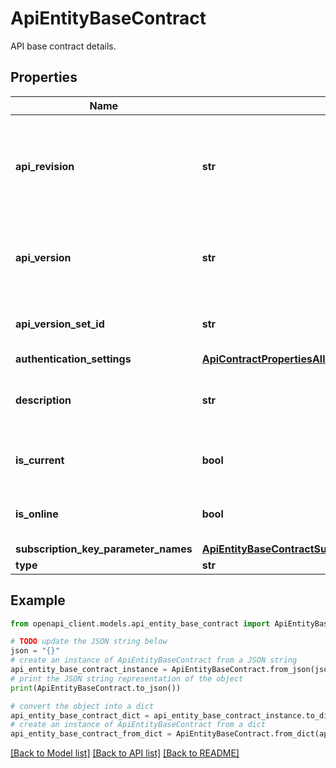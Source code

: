 # ApiEntityBaseContract

API base contract details.

## Properties

Name | Type | Description | Notes
------------ | ------------- | ------------- | -------------
**api_revision** | **str** | Describes the Revision of the Api. If no value is provided, default revision 1 is created | [optional] 
**api_version** | **str** | Indicates the Version identifier of the API if the API is versioned | [optional] 
**api_version_set_id** | **str** | A resource identifier for the related ApiVersionSet. | [optional] 
**authentication_settings** | [**ApiContractPropertiesAllOfAuthenticationSettings**](ApiContractPropertiesAllOfAuthenticationSettings.md) |  | [optional] 
**description** | **str** | Description of the API. May include HTML formatting tags. | [optional] 
**is_current** | **bool** | Indicates if API revision is current api revision. | [optional] [readonly] 
**is_online** | **bool** | Indicates if API revision is accessible via the gateway. | [optional] [readonly] 
**subscription_key_parameter_names** | [**ApiEntityBaseContractSubscriptionKeyParameterNames**](ApiEntityBaseContractSubscriptionKeyParameterNames.md) |  | [optional] 
**type** | **str** | Type of API. | [optional] 

## Example

```python
from openapi_client.models.api_entity_base_contract import ApiEntityBaseContract

# TODO update the JSON string below
json = "{}"
# create an instance of ApiEntityBaseContract from a JSON string
api_entity_base_contract_instance = ApiEntityBaseContract.from_json(json)
# print the JSON string representation of the object
print(ApiEntityBaseContract.to_json())

# convert the object into a dict
api_entity_base_contract_dict = api_entity_base_contract_instance.to_dict()
# create an instance of ApiEntityBaseContract from a dict
api_entity_base_contract_from_dict = ApiEntityBaseContract.from_dict(api_entity_base_contract_dict)
```
[[Back to Model list]](../README.md#documentation-for-models) [[Back to API list]](../README.md#documentation-for-api-endpoints) [[Back to README]](../README.md)


